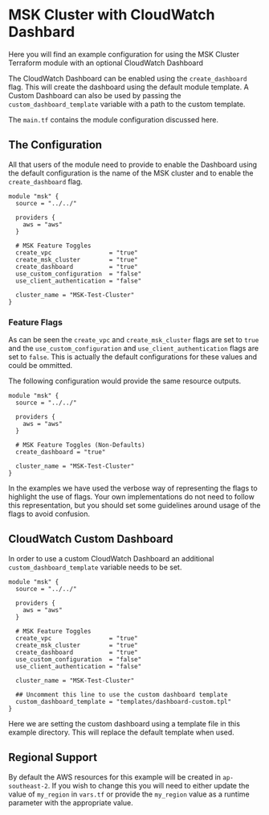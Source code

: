 # MSK Cluster with CloudWatch Dashbard 
Here you will find an example configuration for using the MSK Cluster Terraform
module with an optional CloudWatch Dashboard

The CloudWatch Dashboard can be enabled using the `create_dashboard` flag. This
will create the dashboard using the default module template. A Custom Dashboard
can also be used by passing the `custom_dashboard_template` variable with a path
to the custom template.

The `main.tf` contains the module configuration discussed here.

## The Configuration
All that users of the module need to provide to enable the Dashboard using the
default configuration is the name of the MSK cluster and to enable the
`create_dashboard` flag.

```
module "msk" {
  source = "../../"

  providers {
    aws = "aws"
  }

  # MSK Feature Toggles
  create_vpc                = "true"
  create_msk_cluster        = "true"
  create_dashboard          = "true"
  use_custom_configuration  = "false"
  use_client_authentication = "false"

  cluster_name = "MSK-Test-Cluster"
}
```

### Feature Flags
As can be seen the `create_vpc` and `create_msk_cluster` flags are set to `true`
and the `use_custom_configuration` and `use_client_authentication` flags are set
to `false`. This is actually the default configurations for these values and
could be ommitted. 

The following configuration would provide the same resource outputs.
```
module "msk" {
  source = "../../"

  providers {
    aws = "aws"
  }

  # MSK Feature Toggles (Non-Defaults)
  create_dashboard = "true"

  cluster_name = "MSK-Test-Cluster"
}
```

In the examples we have used the verbose way of representing the flags to
highlight the use of flags. Your own implementations do not need to follow this
representation, but you should set some guidelines around usage of the flags to
avoid confusion.

## CloudWatch Custom Dashboard
In order to use a custom CloudWatch Dashboard an additional
`custom_dashboard_template` variable needs to be set.

```
module "msk" {
  source = "../../"

  providers {
    aws = "aws"
  }

  # MSK Feature Toggles
  create_vpc                = "true"
  create_msk_cluster        = "true"
  create_dashboard          = "true"
  use_custom_configuration  = "false"
  use_client_authentication = "false"

  cluster_name = "MSK-Test-Cluster"

  ## Uncomment this line to use the custom dashboard template
  custom_dashboard_template = "templates/dashboard-custom.tpl"
}
```

Here we are setting the custom dashboard using a template file in this example
directory. This will replace the default template when used.

## Regional Support
By default the AWS resources for this example will be created in
`ap-southeast-2`. If you wish to change this you will need to either update the
value of `my_region` in `vars.tf` or provide the `my_region` value as a runtime
parameter with the appropriate value.
